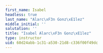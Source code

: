 ```yaml
---
first_name: Isabel
headless: true
last_name: "Alarc\xF3n Gonz\xE1lez"
middle_initial: ''
salutation: ''
title: "Isabel Alarc\xF3n Gonz\xE1lez"
type: instructor
uid: 60d24abb-1c31-a530-21d8-c336f00f49dc
---
```

